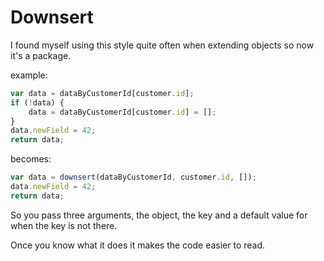 # Downsert

I found myself using this style quite often when extending objects so now it's a package. 

example:

```js
var data = dataByCustomerId[customer.id];
if (!data) {
    data = dataByCustomerId[customer.id] = [];
}
data.newField = 42;
return data;
```

becomes:

```js
var data = downsert(dataByCustomerId, customer.id, []);
data.newField = 42;
return data;
```

So you pass three arguments, the object, the key and a default value for when the key is not there. 

Once you know what it does it makes the code easier to read. 